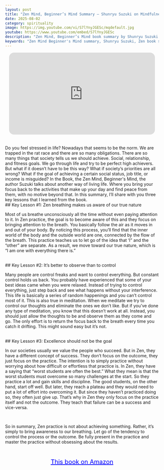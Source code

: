```yaml
---
layout: post
title: "Zen Mind, Beginner’s Mind Summary – Shunryu Suzuki on Mindfulness, Meditation, and Letting Go"
date: 2025-08-02
category: spirituality
image: https://img.youtube.com/vi/S7lYnyJGESc/mqdefault.jpg
youtube: https://www.youtube.com/embed/S7lYnyJGESc
description: "Zen Mind, Beginner’s Mind book summary by Shunryu Suzuki reveals timeless Zen teachings on mindfulness, non-attachment, and inner peace. Learn how to live fully in the present without chasing external outcomes."
keywords: "Zen Mind Beginner's Mind summary, Shunryu Suzuki, Zen book summary, mindfulness, meditation, spiritual growth, non-attachment, beginner’s mind, present moment, spirituality"
---
```


<div style="display: flex; justify-content: center; margin-bottom: 20px;">
  <div style="aspect-ratio: 16 / 9; width: 95%; max-width: 700px; position: relative;">
    <iframe 
      src="https://www.youtube.com/embed/S7lYnyJGESc"
      title="Zen Mind, Beginner's Mind Summary"
      allowfullscreen
      frameborder="0"
      style="position: absolute; inset: 0; width: 100%; height: 100%; border-radius: 16px;">
    </iframe>
  </div>
</div>

<div style="height: 15px;"></div>
<!-- ..................................................................... -->
Do you feel stressed in life? Nowadays that seems to be the norm. We are trapped in the rat race and there are so many obligations. There are so many things that society tells us we should achieve. Social, relationship, and fitness goals. We go through life and try to be perfect high achievers. But what if it doesn’t have to be this way? What if society’s priorities are all wrong? What if the goal of achieving a certain social status, job title, or income is misguided? In the Book, the Zen Mind, Beginner's Mind, the author Suzuki talks about another way of living life. Where you bring your focus back to the activities that make up your day and find peace from them, with no motive beyond that. In this summary, I’ll share with you three key lessons that I learned from the book. 


<br>
## Key Lesson #1: Zen breathing makes us aware of our true nature


Most of us breathe unconsciously all the time without even paying attention to it. In Zen practice, the goal is to become aware of this and they focus on bringing attention to the breath. You basically follow the air as it moves in and out of your body. By noticing this process, you’ll find that the inner world of the body and the outside world are one, connected by the flow of the breath. This practice teaches us to let go of the idea that ‘I” and the “other” are separate. As a result, we move toward our true nature, which is “I am one with everything there is.”



<br>
## Key Lesson #2: It’s better to observe than to control


Many people are control freaks and want to control everything. But constant control holds us back. You probably have experienced that some of your best ideas came when you were relaxed. Instead of trying to control everything, just step back and see what happens without your interference. This life is basically a series of random happenings and you can’t control most of it. This is also true in meditation. When we meditate we try to control our thoughts and eliminate the ones we don’t like. But if you’ve done any type of meditation, you know that this doesn’t work at all. Instead, you should just allow the thoughts to be and observe them as they come and go. The only effort is to return the focus back to the breath every time you catch it drifting. This might sound easy but it’s not.



<br>
## Key Lesson #3: Excellence should not be the goal


In our societies usually we value the people who succeed. But in Zen, they have a different concept of success. They don’t focus on the outcome, they just focus on the practice. The intention is to simply practice without worrying about how difficult or effortless that practice is. In Zen, they have a saying that “worst students are often the best.” What they mean is that the worst students must overcome so many challenges at the start. So they practice a lot and gain skills and discipline. The good students, on the other hand, start off well. But later, they reach a plateau and they would need to put a lot of effort into overcoming it. But since they haven’t practiced doing so, they often just give up. That’s why in Zen they only focus on the practice itself and not the outcome. They teach that failure can be a success and vice-versa. 


<br>
 
So in summary, Zen practice is not about achieving something. Rather, it’s simply to bring awareness to our breathing. Let go of the tendency to control the process or the outcome. Be fully present in the practice and master the practice without obsessing about the results. 

<br>
<p style="text-align: center;">
  <a href="https://amzn.to/3yZKHxz" target="_blank" style="color: blue; text-decoration: underline; font-size: 20px;">
    This book on Amazon
  </a>
</p>
